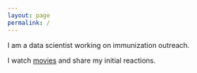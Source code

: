 ```yaml
---
layout: page
permalink: /
---
```


I am a data scientist working on immunization outreach. 

I watch [movies](https://letterboxd.com/cedricvicera) and share my initial reactions.
